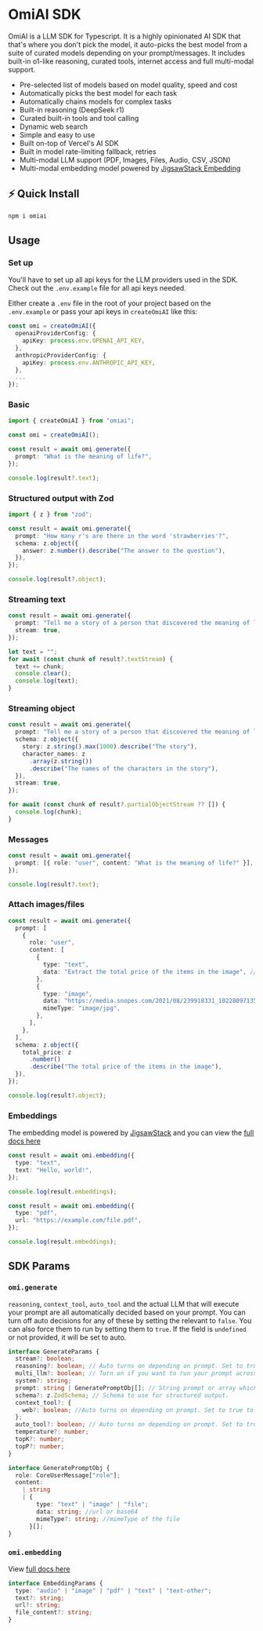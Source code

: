 # OmiAI SDK

OmiAI is a LLM SDK for Typescript. It is a highly opinionated AI SDK that that's where you don't pick the model, it auto-picks the best model from a suite of curated models depending on your prompt/messages. It includes built-in o1-like reasoning, curated tools, internet access and full multi-modal support.

- Pre-selected list of models based on model quality, speed and cost
- Automatically picks the best model for each task
- Automatically chains models for complex tasks
- Built-in reasoning (DeepSeek r1)
- Curated built-in tools and tool calling
- Dynamic web search
- Simple and easy to use
- Built on-top of Vercel's AI SDK
- Built in model rate-limiting fallback, retries
- Multi-modal LLM support (PDF, Images, Files, Audio, CSV, JSON)
- Multi-modal embedding model powered by [JigsawStack Embedding](https://jigsawstack.com/embedding)

## ⚡️ Quick Install

```bash
npm i omiai
```

## Usage

### Set up

You'll have to set up all api keys for the LLM providers used in the SDK. Check out the `.env.example` file for all api keys needed.

Either create a `.env` file in the root of your project based on the `.env.example` or pass your api keys in `createOmiAI` like this:

```ts
const omi = createOmiAI({
  openaiProviderConfig: {
    apiKey: process.env.OPENAI_API_KEY,
  },
  anthropicProviderConfig: {
    apiKey: process.env.ANTHROPIC_API_KEY,
  },
  ...
});
```

### Basic

```ts
import { createOmiAI } from "omiai";

const omi = createOmiAI();

const result = await omi.generate({
  prompt: "What is the meaning of life?",
});

console.log(result?.text);
```

### Structured output with Zod

```ts
import { z } from "zod";

const result = await omi.generate({
  prompt: "How many r's are there in the word 'strawberries'?",
  schema: z.object({
    answer: z.number().describe("The answer to the question"),
  }),
});

console.log(result?.object);
```

### Streaming text

```ts
const result = await omi.generate({
  prompt: "Tell me a story of a person that discovered the meaning of life.",
  stream: true,
});

let text = "";
for await (const chunk of result?.textStream) {
  text += chunk;
  console.clear();
  console.log(text);
}
```

### Streaming object

```ts
const result = await omi.generate({
  prompt: "Tell me a story of a person that discovered the meaning of life.",
  schema: z.object({
    story: z.string().max(1000).describe("The story"),
    character_names: z
      .array(z.string())
      .describe("The names of the characters in the story"),
  }),
  stream: true,
});

for await (const chunk of result?.partialObjectStream ?? []) {
  console.log(chunk);
}
```

### Messages

```ts
const result = await omi.generate({
  prompt: [{ role: "user", content: "What is the meaning of life?" }],
});

console.log(result?.text);
```

### Attach images/files

```ts
const result = await omi.generate({
  prompt: [
    {
      role: "user",
      content: [
        {
          type: "text",
          data: "Extract the total price of the items in the image", //will tool call OCR tool
        },
        {
          type: "image",
          data: "https://media.snopes.com/2021/08/239918331_10228097135359041_3825446756894757753_n.jpg",
          mimeType: "image/jpg",
        },
      ],
    },
  ],
  schema: z.object({
    total_price: z
      .number()
      .describe("The total price of the items in the image"),
  }),
});

console.log(result?.object);
```

### Embeddings

The embedding model is powered by [JigsawStack](https://jigsawstack.com) and you can view the [full docs here](https://jigsawstack.com/embedding)

```ts
const result = await omi.embedding({
  type: "text",
  text: "Hello, world!",
});

console.log(result.embeddings);
```

```ts
const result = await omi.embedding({
  type: "pdf",
  url: "https://example.com/file.pdf",
});

console.log(result.embeddings);
```

## SDK Params

### `omi.generate`

`reasoning`, `context_tool`, `auto_tool` and the actual LLM that will execute your prompt are all automatically decided based on your prompt. You can turn off auto decisions for any of these by setting the relevant to `false`. You can also force them to run by setting them to `true`. If the field is `undefined` or not provided, it will be set to auto.

```ts
interface GenerateParams {
  stream?: boolean;
  reasoning?: boolean; // Auto turns on depending on prompt. Set to true to force reasoning. Set to false to disable auto-reasoning.
  multi_llm?: boolean; // Turn on if you want to run your prompt across all models then merge the results.
  system?: string;
  prompt: string | GeneratePromptObj[]; // String prompt or array which will treated as messages.
  schema?: z.ZodSchema; // Schema to use for structured output.
  context_tool?: {
    web?: boolean; //Auto turns on depending on prompt. Set to true to force web-search. Set to false to disable web-search.
  };
  auto_tool?: boolean; // Auto turns on depending on prompt. Set to true to force tool-calling. Set to false to disable tool-calling.
  temperature?: number;
  topK?: number;
  topP?: number;
}

interface GeneratePromptObj {
  role: CoreUserMessage["role"];
  content:
    | string
    | {
        type: "text" | "image" | "file";
        data: string; //url or base64
        mimeType?: string; //mimeType of the file
      }[];
}
```

### `omi.embedding`

View [full docs here](https://jigsawstack.com/embedding)

```ts
interface EmbeddingParams {
  type: "audio" | "image" | "pdf" | "text" | "text-other";
  text?: string;
  url?: string;
  file_content?: string;
}
```
